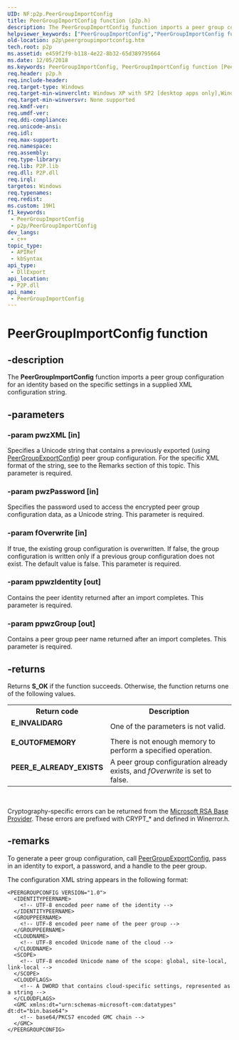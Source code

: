 ```yaml
---
UID: NF:p2p.PeerGroupImportConfig
title: PeerGroupImportConfig function (p2p.h)
description: The PeerGroupImportConfig function imports a peer group configuration for an identity based on the specific settings in a supplied XML configuration string.
helpviewer_keywords: ["PeerGroupImportConfig","PeerGroupImportConfig function [Peer Networking]","p2p.peergroupimportconfig","p2p/PeerGroupImportConfig"]
old-location: p2p\peergroupimportconfig.htm
tech.root: p2p
ms.assetid: e459f2f9-b118-4e22-8b32-65d389795664
ms.date: 12/05/2018
ms.keywords: PeerGroupImportConfig, PeerGroupImportConfig function [Peer Networking], p2p.peergroupimportconfig, p2p/PeerGroupImportConfig
req.header: p2p.h
req.include-header: 
req.target-type: Windows
req.target-min-winverclnt: Windows XP with SP2 [desktop apps only],Windows XP with SP1 with the Advanced Networking Pack forWindows XP
req.target-min-winversvr: None supported
req.kmdf-ver: 
req.umdf-ver: 
req.ddi-compliance: 
req.unicode-ansi: 
req.idl: 
req.max-support: 
req.namespace: 
req.assembly: 
req.type-library: 
req.lib: P2P.lib
req.dll: P2P.dll
req.irql: 
targetos: Windows
req.typenames: 
req.redist: 
ms.custom: 19H1
f1_keywords:
 - PeerGroupImportConfig
 - p2p/PeerGroupImportConfig
dev_langs:
 - c++
topic_type:
 - APIRef
 - kbSyntax
api_type:
 - DllExport
api_location:
 - P2P.dll
api_name:
 - PeerGroupImportConfig
---
```


# PeerGroupImportConfig function


## -description

The <b>PeerGroupImportConfig</b> function imports a peer group configuration for an identity based on the specific settings in a supplied XML configuration string.

## -parameters

### -param pwzXML [in]

Specifies a Unicode string that contains a previously exported (using <a href="/windows/desktop/api/p2p/nf-p2p-peergroupexportconfig">PeerGroupExportConfig</a>) peer group configuration. For the specific XML format of the  string, see to the Remarks section of this topic. This parameter is required.

### -param pwzPassword [in]

Specifies the password used to access  the encrypted peer group configuration data, as a Unicode string. This parameter is required.

### -param fOverwrite [in]

If true, the existing group configuration is overwritten. If false, the group configuration is written only if a previous group configuration does not exist. The default value is false. This parameter is required.

### -param ppwzIdentity [out]

Contains the peer identity returned after an import completes. This parameter is required.

### -param ppwzGroup [out]

Contains a peer group peer name returned after an import completes. This parameter is required.

## -returns

Returns <b>S_OK</b> if the function succeeds. Otherwise, the function returns one of the following values.

<table>
<tr>
<th>Return code</th>
<th>Description</th>
</tr>
<tr>
<td width="40%">
<dl>
<dt><b>E_INVALIDARG</b></dt>
</dl>
</td>
<td width="60%">
One of the parameters is not valid.

</td>
</tr>
<tr>
<td width="40%">
<dl>
<dt><b>E_OUTOFMEMORY</b></dt>
</dl>
</td>
<td width="60%">
There is not enough memory to perform a specified operation.

</td>
</tr>
<tr>
<td width="40%">
<dl>
<dt><b>PEER_E_ALREADY_EXISTS</b></dt>
</dl>
</td>
<td width="60%">
A peer group configuration already exists, and <i>fOverwrite</i> is set to false.

</td>
</tr>
</table>
 

Cryptography-specific errors can be returned from the <a href="/windows/desktop/SecCrypto/microsoft-base-cryptographic-provider">Microsoft RSA Base Provider</a>. These errors are prefixed with CRYPT_* and defined in Winerror.h.

## -remarks

To generate a peer group configuration, call <a href="/windows/desktop/api/p2p/nf-p2p-peergroupexportconfig">PeerGroupExportConfig</a>, pass in an identity to export,  a password, and a handle to the peer group.

The configuration XML string appears in the following format:


``` syntax
<PEERGROUPCONFIG VERSION="1.0">
  <IDENTITYPEERNAME>
    <!-- UTF-8 encoded peer name of the identity -->
  </IDENTITYPEERNAME>
  <GROUPPEERNAME>
    <!-- UTF-8 encoded peer name of the peer group -->
  </GROUPPEERNAME>
  <CLOUDNAME>
    <!-- UTF-8 encoded Unicode name of the cloud -->
  </CLOUDNAME>
  <SCOPE>
    <!-- UTF-8 encoded Unicode name of the scope: global, site-local, link-local -->
  </SCOPE>
  <CLOUDFLAGS>
    <!-- A DWORD that contains cloud-specific settings, represented as a string -->
  </CLOUDFLAGS>
  <GMC xmlns:dt="urn:schemas-microsoft-com:datatypes" dt:dt="bin.base64">
    <!-- base64/PKCS7 encoded GMC chain -->
  </GMC>
</PEERGROUPCONFIG>
```

